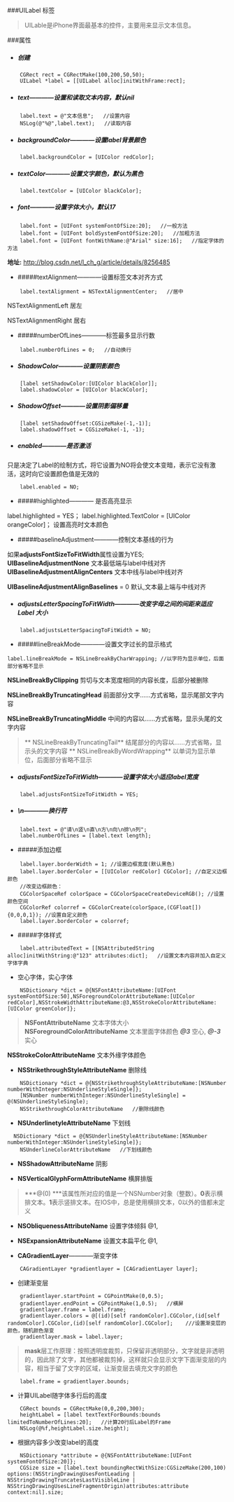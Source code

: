 ###UILabel 标签
>UILable是iPhone界面最基本的控件，主要用来显示文本信息。

###属性
- ##### 创建

```
    CGRect rect = CGRectMake(100,200,50,50);
    UILabel *label = [[UILabel alloc]initWithFrame:rect];
```
- ##### text————设置和读取文本内容，默认nil
```
    label.text = @"文本信息";   //设置内容
    NSLog(@"%@",label.text);   //读取内容
```

- ##### backgroundColor————设置label背景颜色
```
    label.backgroundColor = [UIColor redColor];
```
- ##### textColor————设置文字颜色，默认为黑色
```
    label.textColor = [UIColor blackColor];
```
- ##### font————设置字体大小，默认17
```
    label.font = [UIFont systemFontOfSize:20];   //一般方法
    label.font = [UIFont boldSystemFontOfSize:20];   //加粗方法
    label.font = [UIFont fontWithName:@"Arial" size:16];   //指定字体的方法
```
**地址:**
http://blog.csdn.net/l_ch_g/article/details/8256485

- #####textAlignment————设置标签文本对齐方式
```
    label.textAlignment = NSTextAlignmentCenter;   //居中
```
> 
NSTextAlignmentLeft   居左
> 
NSTextAlignmentRight   居右

- #####numberOfLines————标签最多显示行数
```
    label.numberOfLines = 0;   //自动换行
```

- ##### ShadowColor————设置阴影颜色
```
    [label setShadowColor:[UIColor blackColor]];
    label.shadowColor = [UIColor blackColor];
```

- ##### ShadowOffset————设置阴影偏移量
```
    [label setShadowOffset:CGSizeMake(-1,-1)];
    label.shadowOffset = CGSizeMake(-1, -1);
```

- ##### enabled————是否激活
> 只是决定了Label的绘制方式，将它设置为NO将会使文本变暗，表示它没有激活，这时向它设置颜色值是无效的

```
    label.enabled = NO;
```

- #####highlighted———— 是否高亮显示
label.highlighted = YES；label.highlighted.TextColor = [UIColor orangeColor]；   设置高亮时文本颜色

- #####baselineAdjustment————控制文本基线的行为
> 如果**adjustsFontSizeToFitWidth**属性设置为YES;
**UIBaselineAdjustmentNone**   文本最低端与label中线对齐
**UIBaselineAdjustmentAlignCenters**   文本中线与label中线对齐
> 
**UIBaselineAdjustmentAlignBaselines** = 0   默认,文本最上端与中线对齐

- ##### adjustsLetterSpacingToFitWidth————改变字母之间的间距来适应Label 大小
```
    label.adjustsLetterSpacingToFitWidth = NO;
```

- #####lineBreakMode————设置文字过长的显示格式
```
label.lineBreakMode = NSLineBreakByCharWrapping; //以字符为显示单位，后面部分省略不显示
```
> 
**NSLineBreakByClipping**   剪切与文本宽度相同的内容长度，后部分被删除
> 
**NSLineBreakByTruncatingHead**   前面部分文字……方式省略，显示尾部文字内容
> **NSLineBreakByTruncatingMiddle**   中间的内容以……方式省略，显示头尾的文字内容
> **NSLineBreakByTruncatingTail**   结尾部分的内容以……方式省略，显示头的文字内容
> **NSLineBreakByWordWrapping**   以单词为显示单位，后面部分省略不显示

- ##### adjustsFontSizeToFitWidth————设置字体大小适应label宽度
```
    label.adjustsFontSizeToFitWidth = YES;
```

- ##### \n————换行符
```
    label.text = @"请\n竖\n直\n方\n向\n排\n列";
    label.numberOfLines = [label.text length];
```

- #####添加边框
```
    label.layer.borderWidth = 1; //设置边框宽度(默认黑色)
    label.layer.borderColor = [[UIColor redColor] CGColor]; //自定义边框颜色
    //改变边框颜色：
    CGColorSpaceRef colorSpace = CGColorSpaceCreateDeviceRGB(); //设置颜色空间
    CGColorRef colorref = CGColorCreate(colorSpace,(CGFloat[]){0,0,0,1}); //设置自定义颜色
    label.layer.borderColor = colorref;
```

- #####字体样式
```
    label.attributedText = [[NSAttributedString alloc]initWithString:@"123" attributes:dict];   //设置文本内容并加入自定义字体字典
```
 - 空心字体，实心字体
```
    NSDictionary *dict = @{NSFontAttributeName:[UIFont systemFontOfSize:50],NSForegroundColorAttributeName:[UIColor redColor],NSStrokeWidthAttributeName:@3,NSStrokeColorAttributeName:[UIColor greenColor]};
```
> **NSFontAttributeName** 文本字体大小
**NSForegroundColorAttributeName** 文本里面字体颜色 ***@3*** 空心, ***@-3*** 实心
> 
**NSStrokeColorAttributeName** 文本外缘字体颜色 
 - **NSStrikethroughStyleAttributeName**   删除线
```
    NSDictionary *dict = @{NSStrikethroughStyleAttributeName:[NSNumber numberWithInteger:NSUnderlineStyleSingle]};
    [NSNumber numberWithInteger:NSUnderlineStyleSingle] = @(NSUnderlineStyleSingle);
    NSStrikethroughColorAttributeName   //删除线颜色
```
 - **NSUnderlinetyleAttributeName**   下划线
```
  NSDictionary *dict = @{NSUnderlineStyleAttributeName:[NSNumber numberWithInteger:NSUnderlineStyleSingle]};
    NSUnderlineColorAttributeName   //下划线颜色
```
 - **NSShadowAttributeName**   阴影

 - **NSVerticalGlyphFormAttributeName**   横屏排版
> ***@(0)***该属性所对应的值是一个NSNumber对象（整数）。**0**表示横排文本。**1**表示竖排文本。在IOS中，总是使用横排文本，0以外的值都未定义
 - **NSObliquenessAttributeName**   设置字体倾斜 @1,
 - **NSExpansionAttributeName**   设置文本扁平化 @1,

- **CAGradientLayer**————渐变字体
```
    CAGradientLayer *gradientlayer = [CAGradientLayer layer];
```
 - 创建渐变层
```
    gradientlayer.startPoint = CGPointMake(0,0.5);
    gradientlayer.endPoint = CGPointMake(1,0.5);   //横屏
    gradientlayer.frame = label.frame;
    gradientlayer.colors = @[(id)[self randomColor].CGColor,(id[self randomColor].CGColor,(id)[self randomColor].CGColor];    ///设置渐变层的颜色，随机颜色渐变
    gradientlayer.mask = label.layer;
```
> **mask**层工作原理：按照透明度裁剪，只保留非透明部分，文字就是非透明的，因此除了文字，其他都被裁剪掉，这样就只会显示文字下面渐变层的内容，相当于留了文字的区域，让渐变层去填充文字的颜色
```
    label.frame = gradientlayer.bounds;
```

- 计算UILabel随字体多行后的高度
```
    CGRect bounds = CGRectMake(0,0,200,300);
    heightLabel = [label textTextForBounds:bounds limitedToNumberOfLines:20];   //计算20行后Label的Frame
    NSLog(@%f,heightLabel.size.height);
```

- 根据内容多少改变label的高度
```
    NSDictionary *attribute = @{NSFontAttributeName:[UIFont systemFontOfSize:20]};
    CGSize size = [label.text boundingRectWithSize:CGSizeMake(200,100) options:(NSStringDrawingUsesFontLeading | NSStringDrawingTruncatesLastVisibleLine | NSStringDrawingUsesLineFragmentOrigin)attributes:attribute context:nil].size;
```